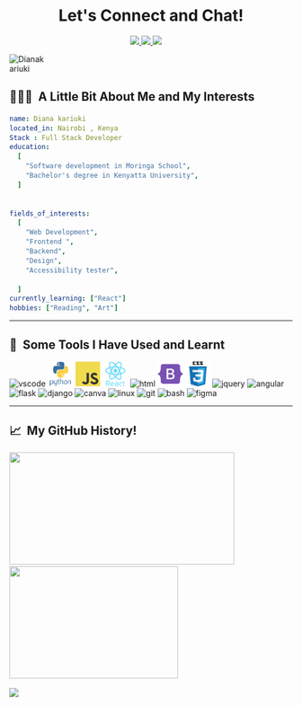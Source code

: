 
<h1 align="center">
  Let's Connect and Chat!
</h1>

<p align="center">
<a href="https://www.linkedin.com/in/dianakariuki/">
  <img height="50" src="https://user-images.githubusercontent.com/46517096/166973395-19676cd8-f8ec-4abf-83ff-da8243505b82.png"/>
</a>

<a href="https://mobile.twitter.com/k_w_Diana">
  <img height="50" src="https://user-images.githubusercontent.com/46517096/166974271-91dfa250-d70b-4cb9-8707-f1bda1b708c3.png"/>
</a>
<a href="mailto:dianakariuki842@gmail.com" target="_blank" style="margin-right: 2%;"><img src="https://img.shields.io/badge/Gmail-D14836?style=for-the-badge&logo=gmail&logoColor=white" target="_blank"></a> &nbsp;
</p>


<div style="display:inline-flex;flex-wrap:wrap">

  <img align="center" alt="Dianakariuki" height="70%" width="70%" src="https://media.giphy.com/media/L1R1tvI9svkIWwpVYr/giphy.gif">
  
  
</div>
  
<h2> 👨🏻‍💻 &nbsp;A Little Bit About Me and My Interests</h2>

```yaml
name: Diana kariuki
located_in: Nairobi , Kenya
Stack : Full Stack Developer
education:
  [
    "Software development in Moringa School",
    "Bachelor's degree in Kenyatta University",
  ]


fields_of_interests:
  [
    "Web Development",
    "Frontend ",
    "Backend",
    "Design",
    "Accessibility tester",
    
  ]
currently_learning: ["React"]
hobbies: ["Reading", "Art"]
```
  
---  
  
<h2> 🚀 &nbsp;Some Tools I Have Used and Learnt</h2>
<p align="left">
<img src="https://cdn.jsdelivr.net/gh/devicons/devicon/icons/vscode/vscode-original.svg" alt="vscode" width="45" height="45"/>
<img src="https://raw.githubusercontent.com/devicons/devicon/master/icons/python/python-original-wordmark.svg" alt="python" width="45" height="45" />
<img src="https://raw.githubusercontent.com/devicons/devicon/master/icons/javascript/javascript-original.svg" alt="javascript" width="45" height="45" />
<img src="https://raw.githubusercontent.com/devicons/devicon/master/icons/react/react-original-wordmark.svg" alt="react" width="45" height="45" />
<img src="https://cdn.jsdelivr.net/gh/devicons/devicon/icons/html5/html5-original.svg" alt="html" width="45" height="45"/>
<img src="https://raw.githubusercontent.com/devicons/devicon/master/icons/bootstrap/bootstrap-plain.svg" alt="bootstrap" width="45" height="45" />
<img src="https://raw.githubusercontent.com/devicons/devicon/master/icons/css3/css3-original-wordmark.svg" alt="css3" width="45" height="45" />
<img src="https://cdn.jsdelivr.net/gh/devicons/devicon/icons/jquery/jquery-plain-wordmark.svg" alt="jquery" width="45" height="45" />
<img src="https://cdn.jsdelivr.net/gh/devicons/devicon/icons/angularjs/angularjs-original.svg"  alt="angular" width="45" height="45" />
<img src="https://cdn.jsdelivr.net/gh/devicons/devicon/icons/flask/flask-original-wordmark.svg" alt="flask" width="45" height="45" />
<img src="https://cdn.jsdelivr.net/gh/devicons/devicon/icons/django/django-plain.svg" alt="django" width="45" height="45" />
<img src="https://cdn.jsdelivr.net/gh/devicons/devicon/icons/canva/canva-original.svg" alt="canva" width="45" height="45"/>
<img src="https://cdn.jsdelivr.net/gh/devicons/devicon/icons/linux/linux-original.svg" alt="linux" width="45" height="45"/>       
<img src="https://cdn.jsdelivr.net/gh/devicons/devicon/icons/git/git-original.svg" alt="git" width="45" height="45"/>
<img src="https://cdn.jsdelivr.net/gh/devicons/devicon/icons/bash/bash-original.svg" alt="bash" width="45" height="45"/>
<img src="https://cdn.jsdelivr.net/gh/devicons/devicon/icons/figma/figma-original.svg" alt="figma" width="45" height="45"/>   
</p>

---
<h2> 📈 &nbsp;My GitHub History!</h2>
<div>
  <img height="200rem" width="400rem" src="https://github-readme-stats.vercel.app/api?username=Dianakariuki&show_icons=true&theme=tokyonight&include_all_commits=true&count_private=true"/> 
  <img height="200rem" width="300rem"  src="https://github-readme-stats.vercel.app/api/top-langs/?username=Dianakariuki&layout=compact&langs_count=7&theme=tokyonight"/>
</div>

<p align="left">
  <img src="https://capsule-render.vercel.app/api?type=waving&color=gradient&height=100&section=footer"/>
</p>

